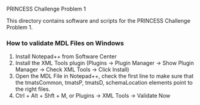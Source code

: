 PRINCESS Challenge Problem 1

This directory contains software and scripts for the PRINCESS Challenge Problem 1.

### How to validate MDL Files on Windows
1. Install Notepad++ from Software Center
2. Install the XML Tools plugin (Plugins -> Plugin Manager -> Show Plugin Manager -> Check XML Tools -> Click Install)
3. Open the MDL File in Notepad++, check the first line to make sure that the tmatsCommon, tmatsP, tmatsD, schemaLocation elements point to the right files.
4. Ctrl + Alt + Shft + M, or Plugins -> XML Tools -> Validate Now
